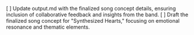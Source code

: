 [ ] Update output.md with the finalized song concept details, ensuring inclusion of collaborative feedback and insights from the band.
[ ] Draft the finalized song concept for "Synthesized Hearts," focusing on emotional resonance and thematic elements.